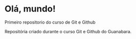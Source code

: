 # Olá, mundo!
 Primeiro repositorio do curso de Git e Github

Repositória criado durante o curso Git e Github do Guanabara.
